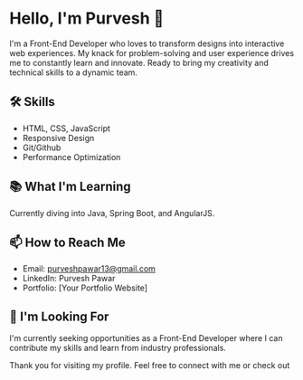 #  Hello, I'm Purvesh 👋

I'm a Front-End Developer who loves to transform designs into interactive web experiences. My knack for problem-solving and user experience drives me to constantly learn and innovate. Ready to bring my creativity and technical skills to a dynamic team.

## 🛠️ Skills

- HTML, CSS, JavaScript
- Responsive Design
- Git/Github
- Performance Optimization

## 📚 What I'm Learning

Currently diving into Java, Spring Boot, and AngularJS.

## 📫 How to Reach Me

- Email: purveshpawar13@gmail.com
- LinkedIn: Purvesh Pawar
- Portfolio: [Your Portfolio Website]

## 🌱 I'm Looking For

I'm currently seeking opportunities as a Front-End Developer where I can contribute my skills and learn from industry professionals.

Thank you for visiting my profile. Feel free to connect with me or check out

<!---
Purvesh1329/Purvesh1329 is a ✨ special ✨ repository because its `README.md` (this file) appears on your GitHub profile.
You can click the Preview link to take a look at your changes.
--->
